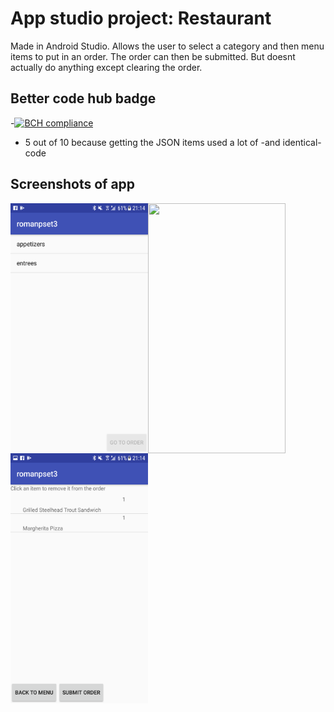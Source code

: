 # App studio project: Restaurant
Made in Android Studio. Allows the user to select a category and then menu items to put in an order. The order can then be submitted. But doesnt actually do anything except clearing the order.
## Better code hub badge
-[![BCH compliance](https://bettercodehub.com/edge/badge/romanlakerveld/roman-pset3.3?branch=master)](https://bettercodehub.com/)
- 5 out of 10 because getting the JSON items used a lot of -and identical- code 

## Screenshots of app
<a href="url"><img src="https://github.com/romanlakerveld/roman-pset3.3/blob/master/screenies/Screenshot_20171203-211418.png" align="left" height="400" width="220" ></a>
<a href="url"><img src="https://github.com/romanlakerveld/roman-pset3.3/blob/master/screenies/Screenshot_20171203-211423.pngg" align="left" height="400" width="220" ></a>
<a href="url"><img src="https://github.com/romanlakerveld/roman-pset3.3/blob/master/screenies/Screenshot_20171203-211437.png" align="left" height="400" width="220" ></a>
